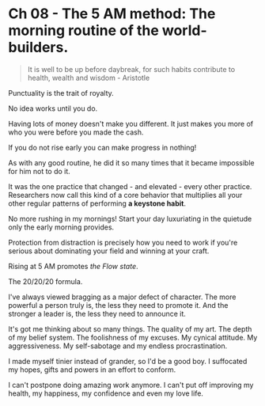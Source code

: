 # Ch 08 - The 5 AM method: The morning routine of the world-builders.

> It is well to be up before daybreak, for such habits contribute to health, wealth and wisdom - Aristotle

Punctuality is the trait of royalty.

No idea works until you do.

Having lots of money doesn't make you different. It just makes you more of who you were before you made the cash.

If you do not rise early you can make progress in nothing!

As with any good routine, he did it so many times that it became impossible for him not to do it.

It was the one practice that changed - and elevated - every other practice. Researchers now call this kind of a core behavior that multiplies all your other regular patterns of performing **a keystone habit**.

No more rushing in my mornings! Start your day luxuriating in the quietude only the early morning provides.

Protection from distraction is precisely how you need to work if you're serious about dominating your field and winning at your craft.

Rising at 5 AM promotes _the Flow state_.

The 20/20/20 formula.

I've always viewed bragging as a major defect of character. The more powerful a person truly is, the less they need to promote it. And the stronger a leader is, the less they need to announce it.

It's got me thinking about so many things. The quality of my art. The depth of my belief system. The foolishness of my excuses. My cynical attitude. My aggressiveness. My self-sabotage and my endless procrastination.

I made myself tinier instead of grander, so I'd be a good boy. I suffocated my hopes, gifts and powers in an effort to conform.

I can't postpone doing amazing work anymore. I can't put off improving my health, my happiness, my confidence and even my love life.
